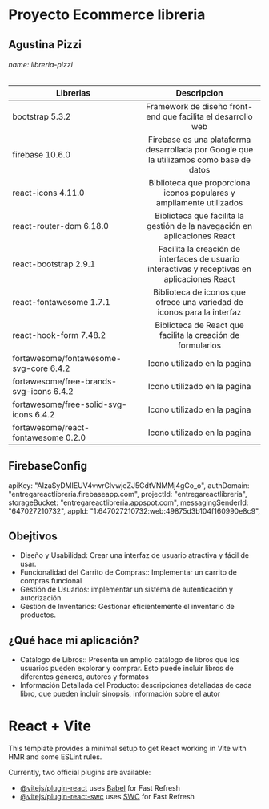 # Proyecto Ecommerce libreria

## Agustina Pizzi

###### name: libreria-pizzi


| Librerias                              | Descripcion   |
| -------------                          |:-------------:|
| bootstrap 5.3.2                        | Framework de diseño front-end que facilita el desarrollo web |
| firebase 10.6.0                        | Firebase es una plataforma desarrollada por Google que la utilizamos como base de datos |
| react-icons 4.11.0                     | Biblioteca que proporciona iconos populares y ampliamente utilizados |
| react-router-dom 6.18.0                | Biblioteca que facilita la gestión de la navegación en aplicaciones React |
| react-bootstrap 2.9.1                  | Facilita la creación de interfaces de usuario interactivas y receptivas en aplicaciones React|
| react-fontawesome 1.7.1                | Biblioteca de iconos que ofrece una variedad de iconos para la interfaz |
| react-hook-form 7.48.2                 | Biblioteca de React que facilita la creación de formularios |
| fortawesome/fontawesome-svg-core 6.4.2 | Icono utilizado en la pagina |
| fortawesome/free-brands-svg-icons 6.4.2| Icono utilizado en la pagina |
| fortawesome/free-solid-svg-icons 6.4.2 | Icono utilizado en la pagina |
| fortawesome/react-fontawesome 0.2.0    | Icono utilizado en la pagina |
         


## FirebaseConfig


  apiKey: "AIzaSyDMIEUV4vwrGlvwjeZJ5CdtVNMMj4gCo_o",
  authDomain: "entregareactlibreria.firebaseapp.com",
  projectId: "entregareactlibreria",
  storageBucket: "entregareactlibreria.appspot.com",
  messagingSenderId: "647027210732",
  appId: "1:647027210732:web:49875d3b104f160990e8c9",


## Obejtivos


* Diseño y Usabilidad: Crear una interfaz de usuario atractiva y fácil de usar.
* Funcionalidad del Carrito de Compras:: Implementar un carrito de compras funcional
* Gestión de Usuarios: implementar un sistema de autenticación y autorización
* Gestión de Inventarios: Gestionar eficientemente el inventario de productos.


## ¿Qué hace mi aplicación?


* Catálogo de Libros:: Presenta un amplio catálogo de libros que los usuarios pueden explorar y comprar. Esto puede incluir libros de diferentes géneros, autores y formatos
* Información Detallada del Producto: descripciones detalladas de cada libro, que pueden incluir sinopsis, información sobre el autor


# React + Vite

This template provides a minimal setup to get React working in Vite with HMR and some ESLint rules.

Currently, two official plugins are available:

- [@vitejs/plugin-react](https://github.com/vitejs/vite-plugin-react/blob/main/packages/plugin-react/README.md) uses [Babel](https://babeljs.io/) for Fast Refresh
- [@vitejs/plugin-react-swc](https://github.com/vitejs/vite-plugin-react-swc) uses [SWC](https://swc.rs/) for Fast Refresh
